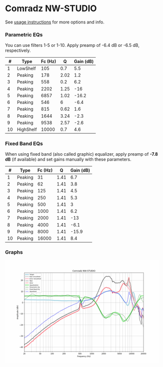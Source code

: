 # Comradz NW-STUDIO
See [usage instructions](https://github.com/jaakkopasanen/AutoEq#usage) for more options and info.

### Parametric EQs
You can use filters 1-5 or 1-10. Apply preamp of -6.4 dB or -6.5 dB, respectively.

|   # | Type      |   Fc (Hz) |    Q |   Gain (dB) |
|-----|-----------|-----------|------|-------------|
|   1 | LowShelf  |       105 | 0.7  |         5.5 |
|   2 | Peaking   |       178 | 2.02 |         1.2 |
|   3 | Peaking   |       558 | 0.2  |         6.2 |
|   4 | Peaking   |      2202 | 1.25 |       -16   |
|   5 | Peaking   |      6857 | 1.02 |       -16.2 |
|   6 | Peaking   |       546 | 6    |        -6.4 |
|   7 | Peaking   |       815 | 0.62 |         1.6 |
|   8 | Peaking   |      1644 | 3.24 |        -2.3 |
|   9 | Peaking   |      9538 | 2.57 |        -2.6 |
|  10 | HighShelf |     10000 | 0.7  |         4.6 |

### Fixed Band EQs
When using fixed band (also called graphic) equalizer, apply preamp of **-7.8 dB** (if available) and set gains manually with these parameters.

|   # | Type    |   Fc (Hz) |    Q |   Gain (dB) |
|-----|---------|-----------|------|-------------|
|   1 | Peaking |        31 | 1.41 |         6.7 |
|   2 | Peaking |        62 | 1.41 |         3.8 |
|   3 | Peaking |       125 | 1.41 |         4.5 |
|   4 | Peaking |       250 | 1.41 |         5.3 |
|   5 | Peaking |       500 | 1.41 |         3   |
|   6 | Peaking |      1000 | 1.41 |         6.2 |
|   7 | Peaking |      2000 | 1.41 |       -13   |
|   8 | Peaking |      4000 | 1.41 |        -6.1 |
|   9 | Peaking |      8000 | 1.41 |       -15.9 |
|  10 | Peaking |     16000 | 1.41 |         8.4 |

### Graphs
![](./Comradz%20NW-STUDIO.png)
